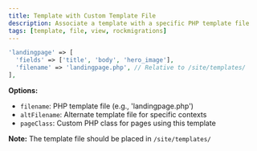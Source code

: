 ```yaml
---
title: Template with Custom Template File
description: Associate a template with a specific PHP template file
tags: [template, file, view, rockmigrations]
---
```


```php
'landingpage' => [
  'fields' => ['title', 'body', 'hero_image'],
  'filename' => 'landingpage.php', // Relative to /site/templates/
],
```

**Options:**
- `filename`: PHP template file (e.g., 'landingpage.php')
- `altFilename`: Alternate template file for specific contexts
- `pageClass`: Custom PHP class for pages using this template

**Note:** The template file should be placed in `/site/templates/`
